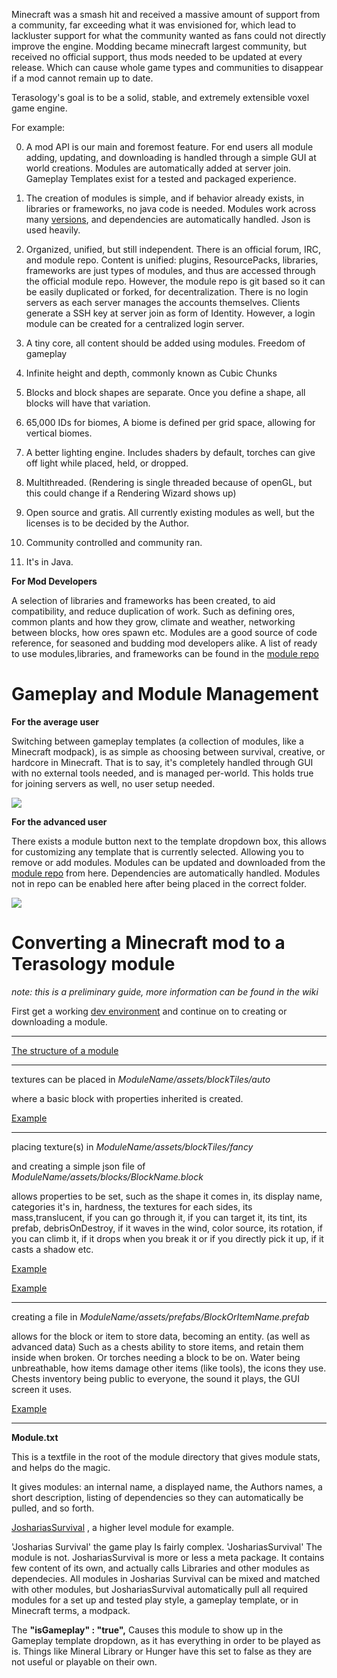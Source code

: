 Minecraft was a smash hit and received a massive amount of support from a community, far exceeding what it was envisioned for, which lead to lackluster support for what the community wanted as fans could not directly improve the engine. Modding became minecraft largest community, but received no official support, thus mods needed to be updated at every release. Which can cause whole game types and communities to disappear if a mod cannot remain up to date. 

Terasology's goal is to be a solid, stable, and extremely extensible voxel game engine.



For example:

0. A mod API is our main and foremost feature. For end users all module adding, updating, and downloading is handled through a simple GUI at world creations. Modules are automatically added at server join. Gameplay Templates exist for a tested and packaged experience.

0. The creation of modules is simple, and if  behavior already exists, in libraries or frameworks, no java code is needed. Modules work across many [versions](http://semver.org/), and dependencies are automatically handled. Json is used heavily.

0. Organized, unified, but still independent. There is an official forum, IRC, and module repo. Content is unified: plugins, ResourcePacks, libraries, frameworks are just types of modules, and thus are accessed through the official module repo. However, the module repo is git based so it can be easily duplicated or forked, for decentralization. There is no login servers as each server manages the accounts themselves. Clients generate a SSH key at server join as form of Identity. However, a login module can be created for a centralized login server. 

0. A tiny core, all content should be added using modules. Freedom of gameplay

0. Infinite height and depth, commonly known as Cubic Chunks

0. Blocks and block shapes are separate. Once you define a shape, all blocks will have that variation. 

0. 65,000 IDs for biomes, A biome is defined per grid space, allowing for vertical biomes.

0. A better lighting engine. Includes shaders by default, torches can give off light while placed, held, or dropped.

0. Multithreaded. (Rendering is single threaded because of openGL, but this could change if a Rendering Wizard shows up)

0. Open source and gratis. All currently existing modules as well, but the licenses is to be decided by the Author. 

0. Community controlled and community ran. 

0. It's in Java.

__For Mod Developers__ 

A selection of libraries and frameworks has been created, to aid compatibility, and reduce duplication of work. Such as defining ores, common plants and how they grow, climate and weather, networking between blocks, how ores spawn etc. Modules are a good source of code reference, for seasoned and budding mod developers alike. A list of ready to use modules,libraries, and frameworks can be found in the [module repo](https://github.com/Terasology/)

# Gameplay and Module Management

__For the average user__

Switching between gameplay templates (a collection of modules, like a Minecraft modpack), is as simple as choosing between survival, creative, or hardcore in Minecraft. That is to say, it's completely handled through GUI with no external tools needed, and is managed per-world. This holds true for joining servers as well, no user setup needed.

![](https://i.imgur.com/OpmgYGP.png)
  

__For the advanced user__

There exists a module button next to the template dropdown box, this allows for customizing any template that is currently selected. Allowing you to remove or add modules. Modules can be updated and downloaded from the [module repo](https://github.com/Terasology/) from here. Dependencies are automatically handled. Modules not in repo can be enabled here after being placed in the correct folder. 

![](https://i.imgur.com/GTzNKiL.png)

#  Converting a Minecraft mod to a Terasology module

_note: this is a preliminary  guide, more information can be found in the wiki_

First get a working [dev environment](https://github.com/MovingBlocks/Terasology/wiki/Dev-Setup) and continue on to creating or downloading a module. 


___
[The structure of a module](https://github.com/MovingBlocks/Terasology/wiki/Modding-Guide#structure-of-a-mod)
___ 

textures can be placed in _ModuleName/assets/blockTiles/auto_ 

where a basic block with properties inherited is created. 

[Example](https://github.com/Terasology/Minerals/tree/master/assets/blockTiles/auto)
___

placing  texture(s) in _ModuleName/assets/blockTiles/fancy_ 

and creating a simple json file of _ModuleName/assets/blocks/BlockName.block_

allows properties to be set, such as the shape it comes in, its display name, categories it's in, hardness, the textures for each sides, its mass,translucent, if you can go through it, if you can target it, its tint, its prefab, debrisOnDestroy, if it waves in the wind, color source, its rotation, if you can climb it, if it drops when you break it or if you directly pick it up, if it casts a shadow etc. 

[Example](https://github.com/Terasology/Soils/tree/master/assets/blockTiles/fancy)

[Example](https://github.com/Terasology/Soils/tree/master/assets/blocks/fancy)
___
creating a file in _ModuleName/assets/prefabs/BlockOrItemName.prefab_ 

allows for the block or item to store data, becoming an entity. (as well as advanced data) Such as a chests ability to store items, and retain them inside when broken. Or torches needing a block to be on. Water being unbreathable, how items damage other items (like tools), the icons they use. Chests inventory being public to everyone, the sound it plays, the GUI screen it uses.  

[Example](https://github.com/Terasology/JoshariasSurvival/tree/master/assets/prefabs)
    
____

**Module.txt**

This is a textfile in the root of the module directory that gives module stats, and helps do the magic. 

It gives modules: an internal name, a displayed name, the Authors names, a short description, listing of dependencies so they can automatically be pulled, and so forth. 

[JoshariasSurvival](https://github.com/Terasology/JoshariasSurvival/blob/master/module.txt)  , a higher level module for example. 

'Josharias Survival' the game play Is  fairly complex. 'JoshariasSurvival' The module is not. JoshariasSurvival is more or less a meta package. It contains few content of its own, and actually calls Libraries and other modules as dependecies. All modules in Josharias Survival can be mixed and matched  with other modules, but JoshariasSurvival automatically pull all required modules for a set up and tested play style, a gameplay template, or in Minecraft terms, a modpack. 

The __"isGameplay" : "true",__  Causes this module to show up in the Gameplay template dropdown, as it has everything in order to be played as is. Things like Mineral Library or Hunger have this set to false as they are not useful or playable on their own. 


    

     


